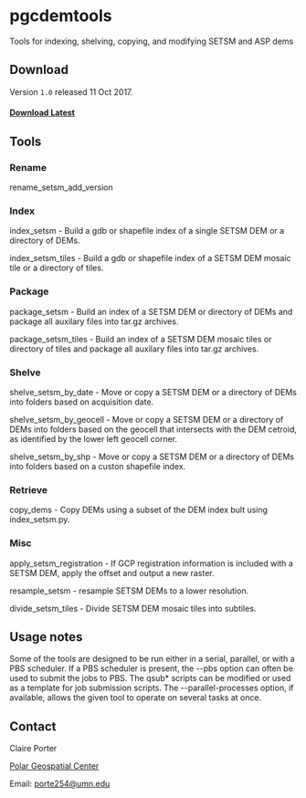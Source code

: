 # pgcdemtools
Tools for indexing, shelving, copying, and modifying SETSM and ASP dems

## Download
Version `1.0` released 11 Oct 2017.

#### [Download Latest](https://github.com/PolarGeospatialCenter/pgcdemtools/releases)

## Tools
### Rename
rename_setsm_add_version

### Index
index_setsm - Build a gdb or shapefile index of a single SETSM DEM or a directory of DEMs.

index_setsm_tiles - Build a gdb or shapefile index of a SETSM DEM mosaic tile or a directory of tiles.

### Package
package_setsm - Build an index of a SETSM DEM or directory of DEMs and package all auxilary files into tar.gz archives.

package_setsm_tiles - Build an index of a SETSM DEM mosaic tiles or directory of tiles and package all auxilary files into tar.gz archives.

### Shelve
shelve_setsm_by_date - Move or copy a SETSM DEM or a directory of DEMs into folders based on acquisition date.

shelve_setsm_by_geocell - Move or copy a SETSM DEM or a directory of DEMs into folders based on the geocell that intersects with the DEM cetroid, as identified by the lower left geocell corner.

shelve_setsm_by_shp - Move or copy a SETSM DEM or a directory of DEMs into folders based on a custon shapefile index.

### Retrieve
copy_dems - Copy DEMs using a subset of the DEM index bult using index_setsm.py.

### Misc
apply_setsm_registration - If GCP registration information is included with a SETSM DEM, apply the offset and output a new raster.

resample_setsm - resample SETSM DEMs to a lower resolution.

divide_setsm_tiles - Divide SETSM DEM mosaic tiles into subtiles.

## Usage notes
Some of the tools are designed to be run either in a serial, parallel, or with a PBS scheduler.  If a PBS scheduler is present, the --pbs option can often be used to submit the jobs to PBS.  The qsub* scripts can be modified or used as a template for job submission scripts. The --parallel-processes option, if available, allows the given tool to operate on several tasks at once.

## Contact
Claire Porter

[Polar Geospatial Center](//www.pgc.umn.edu)

Email: <porte254@umn.edu>
